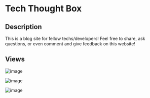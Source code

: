 # Tech Thought Box

## Description

This is a blog site for fellow techs/developers! Feel free to share, ask questions, or even comment and give feedback on this website!

## Views
![image](https://user-images.githubusercontent.com/64288510/91678516-68953d00-eb0b-11ea-981a-3c00f06a8821.png)

![image](https://user-images.githubusercontent.com/64288510/91678548-76e35900-eb0b-11ea-81bb-ee15fa8d43ae.png)

![image](https://user-images.githubusercontent.com/64288510/91678565-8367b180-eb0b-11ea-9d33-5453ce3be468.png)
